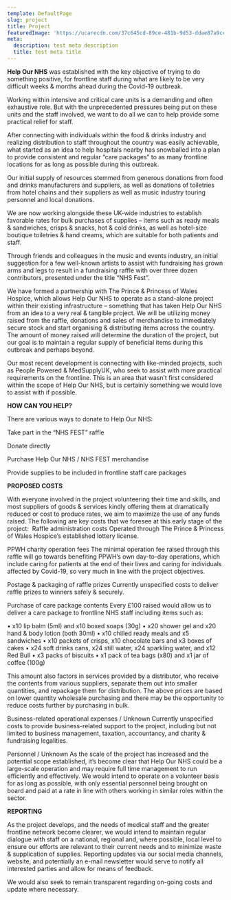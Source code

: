 ```yaml
---
template: DefaultPage
slug: project
title: Project
featuredImage: 'https://ucarecdn.com/37c645cd-89ce-481b-9d53-ddae87a9cefa/'
meta:
  description: test meta description
  title: test meta title
---
```

**Help Our NHS** was established with the key objective of trying to do something positive, for frontline staff during what are likely to be very difficult weeks & months ahead during the Covid-19 outbreak.

Working within intensive and critical care units is a demanding and often exhaustive role. But with the unprecedented pressures being put on these units and the staff involved, we want to do all we can to help provide some practical relief for staff. 

After connecting with individuals within the food & drinks industry and realizing distribution to staff throughout the country was easily achievable, what started as an idea to help hospitals nearby has snowballed into a plan to provide  consistent and regular “care packages” to as many frontline locations for as long as possible during this outbreak.

Our initial supply of resources stemmed from generous donations from food and drinks manufacturers and suppliers, as well as donations of toiletries from hotel chains and their suppliers as well as music industry touring personnel and local donations. 

We are now working alongside these UK-wide industries to establish favorable rates for bulk purchases of supplies – items such as ready meals & sandwiches, crisps & snacks, hot & cold drinks, as well as hotel-size boutique toiletries & hand creams, which are suitable for both patients and staff. 

Through friends and colleagues in the music and events industry, an initial suggestion for a few well-known artists to assist with fundraising has grown arms and legs to result in a fundraising raffle with over three dozen contributors, presented under the title “NHS Fest”. 

We have formed a partnership with The Prince & Princess of Wales Hospice, which allows Help Our NHS to operate as a stand-alone project within their existing infrastructure – something that has taken Help Our NHS from an idea to a very real & tangible project. We will be utilizing money raised from the raffle, donations and sales of merchandise to immediately secure stock and start organising & distributing items across the country. The amount of money raised will determine the duration of the project, but our goal is to maintain a regular supply of beneficial items during this outbreak and perhaps beyond.

Our most recent development is connecting with like-minded projects, such as People Powered & MedSupplyUK, who seek to assist with more practical requirements on the frontline. This is an area that wasn’t first considered within the scope of Help Our NHS, but is certainly something we would love to assist with if possible.

**HOW CAN YOU HELP?**

There are various ways to donate to Help Our NHS:

Take part in the “NHS FEST” raffle

Donate directly

Purchase Help Our NHS / NHS FEST merchandise

Provide supplies to be included in frontline staff care packages

**PROPOSED COSTS**

With everyone involved in the project volunteering their time and skills, and most suppliers of goods & services kindly offering them at dramatically reduced or cost to produce rates, we aim to maximize the use of any funds raised. The following are key costs that we foresee at this early stage of the project:  Raffle administration costs Operated through The Prince & Princess of Wales Hospice’s established lottery license.

PPWH charity operation fees The minimal operation fee raised through this raffle will go towards benefiting PPWH’s own day-to-day operations, which include caring for patients at the end of their lives and caring for individuals affected by Covid-19, so very much in line with the project objectives.

Postage & packaging of raffle prizes Currently unspecified costs to deliver raffle prizes to winners safely & securely.

Purchase of care package contents Every £100 raised would allow us to deliver a care package to frontline NHS staff including items such as:

•	x10 lip balm (5ml) and x10 boxed soaps (30g) •	x20 shower gel and x20 hand & body lotion (both 30ml) •	x10 chilled ready meals and x5 sandwiches
•	x10 packets of crisps, x10 chocolate bars and x3 boxes of cakes
•	x24 soft drinks cans, x24 still water, x24 sparkling water, and x12 Red Bull
•	x3 packs of biscuits
•	x1 pack of tea bags (x80) and x1 jar of coffee (100g)

This amount also factors in services provided by a distributor, who receive the contents from various suppliers, separate them out into smaller quantities, and repackage them for distribution. The above prices are based on lower quantity wholesale purchasing and there may be the opportunity to reduce costs further by purchasing in bulk. 

Business-related operational expenses / Unknown Currently unspecified costs to provide business-related support to the project, including but not limited to business management, taxation, accountancy, and charity & fundraising legalities.

Personnel / Unknown As the scale of the project has increased and the potential scope established, it’s become clear that Help Our NHS could be a large-scale operation and may require full time management to run efficiently and effectively. We would intend to operate on a volunteer basis for as long as possible, with only essential personnel being brought on board and paid at a rate in line with others working in similar roles within the sector.

**REPORTING**

As the project develops, and the needs of medical staff and the greater frontline network become clearer, we would intend to maintain regular dialogue with staff on a national, regional and, where possible, local level to ensure our efforts are relevant to their current needs and to minimize waste & supplication of supplies. Reporting updates via our social media channels, website, and potentially an e-mail newsletter would serve to notify all interested parties and allow for means of feedback.

We would also seek to remain transparent regarding on-going costs and update where necessary.